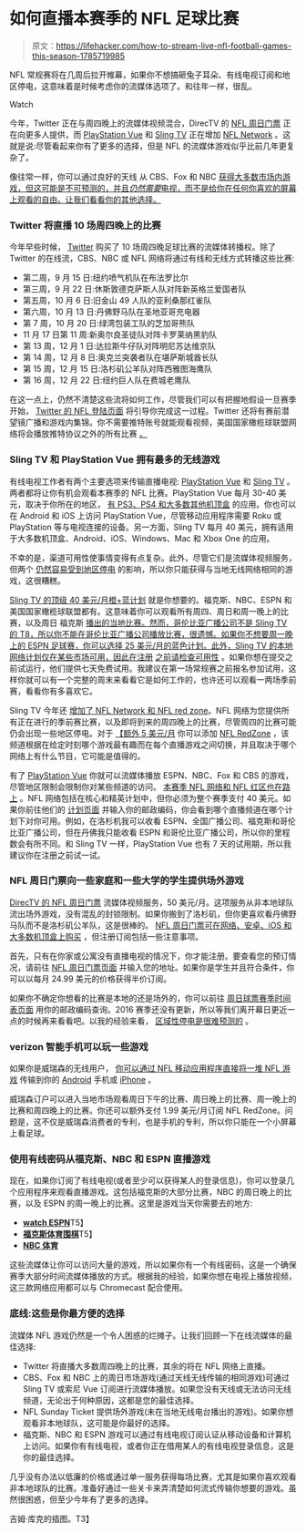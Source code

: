 # 如何直播本赛季的 NFL 足球比赛

> 原文：<https://lifehacker.com/how-to-stream-live-nfl-football-games-this-season-1785719985>

NFL 常规赛将在几周后拉开帷幕，如果你不想搞砸兔子耳朵、有线电视订阅和地区停电，这意味着是时候考虑你的流媒体选项了。和往年一样，很乱。

Watch

今年，Twitter 正在与周四晚上的流媒体视频混合，DirecTV 的 [NFL 周日门票](http://www.directv.com/sports/nfl_schedules) 正在向更多人提供，而 [PlayStation Vue](https://www.playstation.com/en-us/network/vue/?emcid=ps-se-1232&utm_medium=Paid_Search&utm_campaign=Vue&utm_source=Google&utm_term=ps-se-1232&utm_content=Vue#1) 和 [Sling TV](https://www.sling.com/) 正在增加 [NFL Network](http://www.nfl.com/network) 。这就是说:尽管看起来你有了更多的选择，但是 NFL 的流媒体游戏似乎比前几年更复杂了。

像往常一样，你可以通过良好的天线 从 CBS、Fox 和 NBC [获得大多数市场内游戏，但这可能是不可预测的，并且*仍然需要*电视，而不是给你在任何你喜欢的屏幕上观看的自由。让我们看看你的其他选择。](https://lifehacker.com/how-to-choose-the-best-over-the-air-antenna-for-free-hd-1569752514)

### Twitter 将直播 10 场周四晚上的比赛

今年早些时候， [Twitter](https://twitter.com/) 购买了 10 场周四晚足球比赛的流媒体转播权。除了 Twitter 的在线流，CBS、NBC 或 NFL 网络将通过有线和无线方式转播这些比赛:

*   第二周，9 月 15 日:纽约喷气机队在布法罗比尔
*   第三周，9 月 22 日:休斯敦德克萨斯人队对阵新英格兰爱国者队
*   第五周，10 月 6 日:旧金山 49 人队的亚利桑那红雀队
*   第六周，10 月 13 日:丹佛野马队在圣地亚哥充电器
*   第 7 周，10 月 20 日:绿湾包装工队的芝加哥熊队
*   11 月 17 日第 11 周:新奥尔良圣徒队对阵卡罗莱纳黑豹队
*   第 13 周，12 月 1 日:达拉斯牛仔队对阵明尼苏达维京队
*   第 14 周，12 月 8 日:奥克兰突袭者队在堪萨斯城酋长队
*   第 15 周，12 月 15 日:洛杉矶公羊队对阵西雅图海鹰队
*   第 16 周，12 月 22 日:纽约巨人队在费城老鹰队

在这一点上，仍然不清楚这些流将如何工作，尽管我们可以有把握地假设一旦赛季开始， [Twitter 的 NFL 登陆页面](https://twitter.com/i/streams/stream/686639666771046414) 将引导你完成这一过程。Twitter 还将有赛前潜望镜广播和游戏内集锦。你不需要推特账号就能观看视频，美国国家橄榄球联盟网络将会播放推特协议之外的所有比赛 [。](http://www.nfl.com/schedules/2016/TNF) 

### Sling TV 和 PlayStation Vue 拥有最多的无线游戏

有线电视工作者有两个主要选项来传输直播电视: [PlayStation Vue](https://www.playstation.com/en-us/network/vue/?emcid=ps-se-1232&utm_medium=Paid_Search&utm_campaign=Vue&utm_source=Google&utm_term=ps-se-1232&utm_content=Vue#1) 和 [Sling TV](https://www.sling.com) 。两者都将让你有机会观看本赛季的 NFL 比赛。PlayStation Vue 每月 30-40 美元，取决于你所在的地区， [有 PS3、PS4 和大多数其他机顶盒](https://www.playstation.com/en-us/network/vue/faq/) 的应用。你也可以在 Android 和 iOS 上访问 PlayStation Vue，尽管移动应用程序需要 Roku 或 PlayStation 等与电视连接的设备。另一方面，Sling TV 每月 40 美元，拥有适用于大多数机顶盒、Android、iOS、Windows、Mac 和 Xbox One 的应用。

不幸的是，渠道可用性使事情变得有点复杂。此外，尽管它们是流媒体视频服务，但两个 [仍然容易受到地区停电](http://help.sling.com/articles/en_US/FAQ/Does-Sling-TV-experience-content-blackouts/?/?l=en_US&fs=RelatedArticle) 的影响，所以你只能获得与当地无线网络相同的游戏，这很糟糕。

[Sling TV 的顶级 40 美元/月橙+蓝计划](https://www.sling.com/) 就是你想要的。福克斯、NBC、ESPN 和美国国家橄榄球联盟都有。这意味着你可以观看所有周四、周日和周一晚上的比赛，以及周日 福克斯 [播出的当地比赛。然而，哥伦比亚广播公司不是 Sling TV 的 T8，所以你不能在哥伦比亚广播公司播放比赛，很遗憾。如果你不想要周一晚上的 ESPN 足球赛，你可以选择 25 美元/月的蓝色计划。此外，Sling TV 的本地网络计划仅在某些市场可用，因此在注册](http://www.foxsports.com/nfl/schedule?season=2016&seasonType=1&week=1) [之前请检查可用性](https://www.sling.com/service) 。如果你想在提交之前试运行，他们提供七天免费试用。我建议在第一场常规赛之前报名参加试用，这样你就可以有一个完整的周末来看看它是如何工作的，也许还可以观看一两场季前赛，看看你有多喜欢它。

Sling TV 今年还 [增加了 NFL Network 和 NFL red zone](http://blog.sling.com/announcements/nfl-network-and-nfl-redzone-arrive-on-sling-tv/)。NFL 网络为您提供所有正在进行的季前赛比赛，以及即将到来的周四晚上的比赛，尽管周四的比赛可能仍会出现一些地区停电。对于 [【额外 5 美元/月](https://www.sling.com/service) 你可以添加 [NFL RedZone](http://www.nfl.com/redzonetv) ，该频道根据在给定时刻哪个游戏最有趣而在每个直播游戏之间切换，并且取决于哪个网络上有什么节目，它可能是值得的。

有了 [PlayStation Vue](https://www.playstation.com/en-us/network/vue/) 你就可以流媒体播放 ESPN、NBC、Fox 和 CBS 的游戏，尽管地区限制会限制你对某些频道的访问。 [本赛季 NFL 网络和 NFL 红区也在路上](http://blog.us.playstation.com/2016/07/25/nfl-network-and-nfl-redzone-coming-soon-to-playstation-vue/#comment-1169495) 。NFL 网络包括在核心和精英计划中，但你必须为整个赛季支付 40 美元。如果你前往他们的 [计划页面](https://www.playstation.com/en-us/network/vue/) 并输入你的邮政编码，你会看到哪个直播频道在哪个计划下对你可用。例如，在洛杉机我可以收看 ESPN、全国广播公司、福克斯和哥伦比亚广播公司，但在丹佛我只能收看 ESPN 和哥伦比亚广播公司，所以你的里程数会有所不同。和 Sling TV 一样，PlayStation Vue 也有 7 天的试用期，所以我建议你在注册之前试一试。

### NFL 周日门票向一些家庭和一些大学的学生提供场外游戏

[DirecTV 的 NFL 周日门票](https://nflst.directv.com/?cmp=DTC-MKT-TS-TP) 流媒体视频服务，50 美元/月。这项服务从非本地球队流出场外游戏，没有混乱的封锁限制。如果你搬到了洛杉矶，但你更喜欢看丹佛野马队而不是洛杉矶公羊队，这是很棒的。 [NFL 周日门票可在网络、安卓、iOS 和大多数机顶盒上购买](http://www.directv.com/technology/mobile_apps/nfl_sunday_ticket) ，但注册订阅包括一些注意事项。

首先，只有在你家或公寓没有直播电视的情况下，你才能注册。要查看您的预订情况，请前往 [NFL 周日门票页面](https://nflst.directv.com/) 并输入您的地址。如果你是学生并且符合条件，你可以以每月 24.99 美元的价格获得半价订阅。

如果你不确定你想看的比赛是本地的还是场外的，你可以前往 [周日球票赛季时间表页面](http://www.directv.com/sports/nfl_schedules?referrer=https://support.directv.com/app/answers/detail/a_id/1329/~/nfl-sunday-ticket-schedule-information) 用你的邮政编码查询。2016 赛季还没有更新，所以等我们离开幕日更近一点的时候再来看看吧。以我的经验来看， [区域性停电是很难预测的](https://lifehacker.com/statistically-here-are-the-football-games-youll-probab-1736937190) 。

### verizon 智能手机可以玩一些游戏

如果你是威瑞森的无线用户， [你可以通过 NFL 移动应用程序直接将一堆 NFL 游戏](https://lifehacker.com/watch-nfl-games-for-free-with-your-verizon-wireless-acc-1730794240) 传输到你的 [Android](https://play.google.com/store/apps/details?id=com.gotv.nflgamecenter.us.lite) 手机或 [iPhone](https://itunes.apple.com/app/id389781154) 。

威瑞森订户可以进入当地市场观看周日下午的比赛、周日晚上的比赛、周一晚上的比赛和周四晚上的比赛。你还可以额外支付 1.99 美元/月订阅 NFL RedZone。问题是，这不仅是威瑞森消费者的专利，也是手机的专利，所以你只能在一个小屏幕上看足球。

### 使用有线密码从福克斯、NBC 和 ESPN 直播游戏

现在，如果你订阅了有线电视(或者至少可以获得某人的登录信息)，你可以登录几个应用程序来观看直播游戏。这包括福克斯的大部分比赛，NBC 的周日晚上的比赛，以及 ESPN 的周一晚上的比赛。这里是游戏当天你需要去的地方:

*   [**watch ESPN**](http://www.espn.com/watchespn/)T5】
*   [**福克斯体育围棋**](https://www.foxsportsgo.com/)T5】
*   [**NBC 体育**](http://www.nbcsports.com/live)

这些流媒体让你可以访问大量的游戏，所以如果你有一个有线密码，这是一个确保赛季大部分时间流媒体播放的方式。根据我的经验，如果你想在电视上播放视频，这三款网络应用都可以与 Chromecast 配合使用。

### 底线:这些是你最方便的选择

流媒体 NFL 游戏仍然是一个令人困惑的烂摊子。让我们回顾一下在线流媒体的最佳选择:

*   Twitter 将直播大多数周四晚上的比赛，其余的将在 NFL 网络上直播。
*   CBS、Fox 和 NBC 上的周日市场游戏(通过天线无线传输的相同游戏)可通过 Sling TV 或索尼 Vue 订阅进行流媒体播放。如果您没有天线或无法访问无线频道，无论出于何种原因，这都是您的最佳选择。
*   NFL Sunday Ticket 提供场外游戏(未在当地无线电台播出的游戏)。如果你想观看非本地球队，这可能是你最好的选择。
*   福克斯、NBC 和 ESPN 游戏可以通过有线电视订阅认证从移动设备和计算机上访问。如果你有有线电视，或者你正在借用某人的有线电视登录信息，这是你的最佳选择。

几乎没有办法以低廉的价格或通过单一服务获得每场比赛，尤其是如果你喜欢观看非本地球队的比赛。准备好通过一些关卡来弄清楚如何流式传输你想要的游戏。虽然很困惑，但至少今年有了更多的选择。

吉姆·库克的插图。T3】